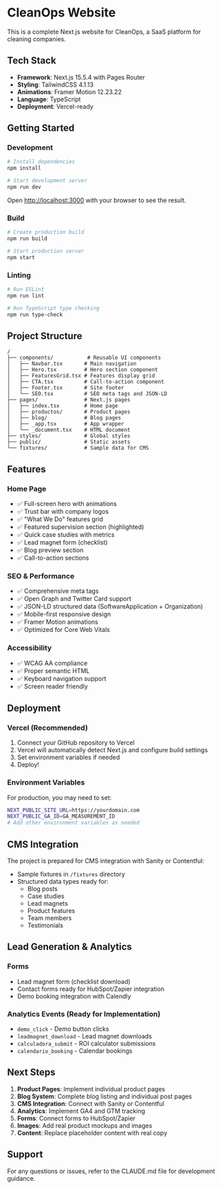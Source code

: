 # CleanOps Website

This is a complete Next.js website for CleanOps, a SaaS platform for cleaning companies.

## Tech Stack

- **Framework**: Next.js 15.5.4 with Pages Router
- **Styling**: TailwindCSS 4.1.13
- **Animations**: Framer Motion 12.23.22
- **Language**: TypeScript
- **Deployment**: Vercel-ready

## Getting Started

### Development

```bash
# Install dependencies
npm install

# Start development server
npm run dev
```

Open [http://localhost:3000](http://localhost:3000) with your browser to see the result.

### Build

```bash
# Create production build
npm run build

# Start production server
npm start
```

### Linting

```bash
# Run ESLint
npm run lint

# Run TypeScript type checking
npm run type-check
```

## Project Structure

```
/
├── components/           # Reusable UI components
│   ├── Navbar.tsx       # Main navigation
│   ├── Hero.tsx         # Hero section component
│   ├── FeaturesGrid.tsx # Features display grid
│   ├── CTA.tsx          # Call-to-action component
│   ├── Footer.tsx       # Site footer
│   └── SEO.tsx          # SEO meta tags and JSON-LD
├── pages/               # Next.js pages
│   ├── index.tsx        # Home page
│   ├── productos/       # Product pages
│   ├── blog/            # Blog pages
│   ├── _app.tsx         # App wrapper
│   └── _document.tsx    # HTML document
├── styles/              # Global styles
├── public/              # Static assets
└── fixtures/            # Sample data for CMS
```

## Features

### Home Page
- ✅ Full-screen hero with animations
- ✅ Trust bar with company logos
- ✅ "What We Do" features grid
- ✅ Featured supervision section (highlighted)
- ✅ Quick case studies with metrics
- ✅ Lead magnet form (checklist)
- ✅ Blog preview section
- ✅ Call-to-action sections

### SEO & Performance
- ✅ Comprehensive meta tags
- ✅ Open Graph and Twitter Card support
- ✅ JSON-LD structured data (SoftwareApplication + Organization)
- ✅ Mobile-first responsive design
- ✅ Framer Motion animations
- ✅ Optimized for Core Web Vitals

### Accessibility
- ✅ WCAG AA compliance
- ✅ Proper semantic HTML
- ✅ Keyboard navigation support
- ✅ Screen reader friendly

## Deployment

### Vercel (Recommended)

1. Connect your GitHub repository to Vercel
2. Vercel will automatically detect Next.js and configure build settings
3. Set environment variables if needed
4. Deploy!

### Environment Variables

For production, you may need to set:

```bash
NEXT_PUBLIC_SITE_URL=https://yourdomain.com
NEXT_PUBLIC_GA_ID=GA_MEASUREMENT_ID
# Add other environment variables as needed
```

## CMS Integration

The project is prepared for CMS integration with Sanity or Contentful:

- Sample fixtures in `/fixtures` directory
- Structured data types ready for:
  - Blog posts
  - Case studies
  - Lead magnets
  - Product features
  - Team members
  - Testimonials

## Lead Generation & Analytics

### Forms
- Lead magnet form (checklist download)
- Contact forms ready for HubSpot/Zapier integration
- Demo booking integration with Calendly

### Analytics Events (Ready for Implementation)
- `demo_click` - Demo button clicks
- `leadmagnet_download` - Lead magnet downloads
- `calculadora_submit` - ROI calculator submissions
- `calendario_booking` - Calendar bookings

## Next Steps

1. **Product Pages**: Implement individual product pages
2. **Blog System**: Complete blog listing and individual post pages
3. **CMS Integration**: Connect with Sanity or Contentful
4. **Analytics**: Implement GA4 and GTM tracking
5. **Forms**: Connect forms to HubSpot/Zapier
6. **Images**: Add real product mockups and images
7. **Content**: Replace placeholder content with real copy

## Support

For any questions or issues, refer to the CLAUDE.md file for development guidance.